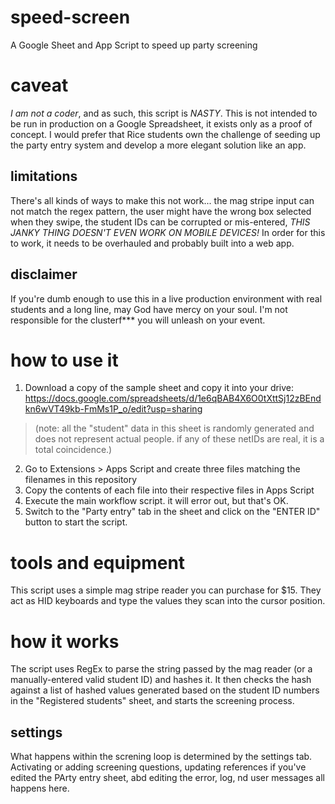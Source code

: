 # speed-screen
 A Google Sheet and App Script to speed up party screening

 # caveat
 _I am not a coder_, and as such, this script is _NASTY_. This is not intended to be run in production on a Google Spreadsheet, it exists only as a proof of concept. I would prefer that Rice students own the challenge of seeding up the party entry system and develop a more elegant solution like an app.

 ## limitations
 There's all kinds of ways to make this not work... the mag stripe input can not match the regex pattern, the user might have the wrong box selected when they swipe, the student IDs can be corrupted or mis-entered, _THIS JANKY THING DOESN'T EVEN WORK ON MOBILE DEVICES!_
 In order for this to work, it needs to be overhauled and probably built into a web app.
 ## disclaimer
 If you're dumb enough to use this in a live production environment with real students and a long line, may God have mercy on your soul. I'm not responsible for the clusterf*** you will unleash on your event.

 # how to use it
  1. Download a copy of the sample sheet and copy it into your drive: https://docs.google.com/spreadsheets/d/1e6qBAB4X6O0tXttSj12zBEndkn6wVT49kb-FmMs1P_o/edit?usp=sharing 
  >(note: all the "student" data in this sheet is randomly generated and does not represent actual people. if any of these netIDs are real, it is a total coincidence.)
  2. Go to Extensions > Apps Script and create three files matching the filenames in this repository
  3. Copy the contents of each file into their respective files in Apps Script
  4. Execute the main workflow script. it will error out, but that's OK.
  5. Switch to the "Party entry" tab in the sheet and click on the "ENTER ID" button to start the script.

 # tools and equipment
 This script uses a simple mag stripe reader you can purchase for $15. They act as HID keyboards and type the values they scan into the cursor position.

 # how it works
 The script uses RegEx to parse the string passed by the mag reader (or a manually-entered valid student ID) and hashes it. It then checks the hash against a list of hashed values generated based on the student ID numbers in the "Registered students" sheet, and starts the screening process.
 ## settings
 What happens within the screning loop is determined by the settings tab. Activating or adding screening questions, updating references if you've edited the PArty entry sheet, abd editing the error, log, nd user messages all happens here.
